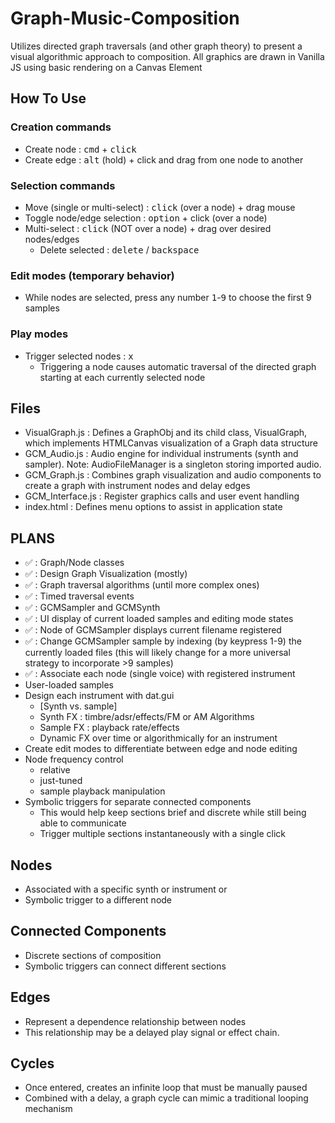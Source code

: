 # Graph-Music-Composition
Utilizes directed graph traversals (and other graph theory) to present a visual algorithmic approach to composition.
All graphics are drawn in Vanilla JS using basic rendering on a Canvas Element

## How To Use
### Creation commands
* Create node                : <kbd>cmd</kbd> + <kbd>click</kbd>
* Create edge                : <kbd>alt</kbd> (hold) + click and drag from one node to another
### Selection commands
* Move (single or multi-select) : <kbd>click</kbd> (over a node) + drag mouse
* Toggle node/edge selection    : <kbd>option</kbd> + click (over a node)
* Multi-select                  : <kbd>click</kbd> (NOT over a node) + drag over desired nodes/edges
  - Delete selected             : <kbd>delete</kbd> / <kbd>backspace</kbd> 
### Edit modes (temporary behavior)
* While nodes are selected, press any number <kbd>1</kbd>-<kbd>9</kbd> to choose the first 9 samples 
### Play modes 
* Trigger selected nodes : <kbd>x</kbd>
  - Triggering a node causes automatic traversal of the directed graph starting at each currently selected node

## Files
* VisualGraph.js   : Defines a GraphObj and its child class, VisualGraph, which implements HTMLCanvas visualization of a Graph data structure
* GCM_Audio.js     : Audio engine for individual instruments (synth and sampler). Note: AudioFileManager is a singleton storing imported audio.
* GCM_Graph.js     : Combines graph visualization and audio components to create a graph with instrument nodes and delay edges
* GCM_Interface.js : Register graphics calls and user event handling
* index.html       : Defines menu options to assist in application state

## PLANS
* ✅ : Graph/Node classes
* ✅ : Design Graph Visualization (mostly)
* ✅ : Graph traversal algorithms (until more complex ones)
* ✅ : Timed traversal events
* ✅ : GCMSampler and GCMSynth
* ✅ : UI display of current loaded samples and editing mode states
* ✅ : Node of GCMSampler displays current filename registered
* ✅ : Change GCMSampler sample by indexing (by keypress 1-9) the currently loaded files (this will likely change for a more universal strategy to incorporate >9 samples)
* ✅ : Associate each node (single voice) with registered instrument
* User-loaded samples
* Design each instrument with dat.gui
    - [Synth vs. sample]
    - Synth FX : timbre/adsr/effects/FM or AM Algorithms
    - Sample FX : playback rate/effects
    - Dynamic FX over time or algorithmically for an instrument
* Create edit modes to differentiate between edge and node editing
* Node frequency control
  - relative
  - just-tuned
  - sample playback manipulation
* Symbolic triggers for separate connected components
    - This would help keep sections brief and discrete while still being able to communicate
    - Trigger multiple sections instantaneously with a single click

## Nodes
* Associated with a specific synth or instrument
or
* Symbolic trigger to a different node
## Connected Components
* Discrete sections of composition
* Symbolic triggers can connect different sections
## Edges
* Represent a dependence relationship between nodes
* This relationship may be a delayed play signal or effect chain.
## Cycles
* Once entered, creates an infinite loop that must be manually paused
* Combined with a delay, a graph cycle can mimic a traditional looping mechanism

